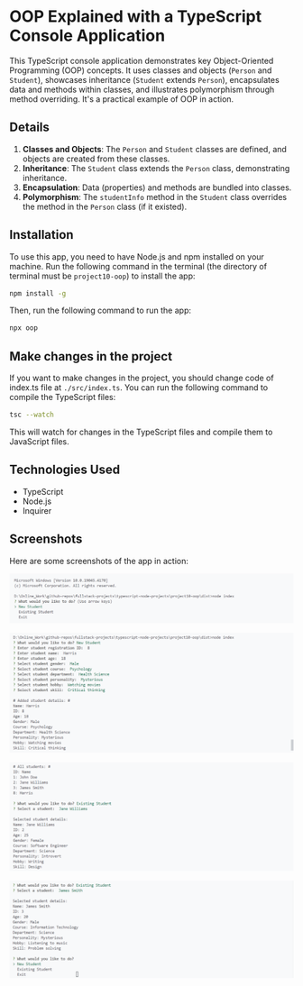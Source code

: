 # OOP Explained with a TypeScript Console Application

This TypeScript console application demonstrates key Object-Oriented Programming (OOP) concepts. It uses classes and objects (`Person` and `Student`), showcases inheritance (`Student` extends `Person`), encapsulates data and methods within classes, and illustrates polymorphism through method overriding. It's a practical example of OOP in action.

## Details

1. **Classes and Objects**: The `Person` and `Student` classes are defined, and objects are created from these classes.
2. **Inheritance**: The `Student` class extends the `Person` class, demonstrating inheritance.
3. **Encapsulation**: Data (properties) and methods are bundled into classes.
4. **Polymorphism**: The `studentInfo` method in the `Student` class overrides the method in the `Person` class (if it existed).

## Installation

To use this app, you need to have Node.js and npm installed on your machine.
Run the following command in the terminal (the directory of terminal must be `project10-oop`) to install the app:

```bash
npm install -g
```

Then, run the following command to run the app:

```bash
npx oop
```

## Make changes in the project

If you want to make changes in the project, you should change code of index.ts file at `./src/index.ts`. You can run the following command to compile the TypeScript files:

```bash
tsc --watch
```

This will watch for changes in the TypeScript files and compile them to JavaScript files.

## Technologies Used

- TypeScript
- Node.js
- Inquirer

## Screenshots

Here are some screenshots of the app in action:

![image 1](https://raw.githubusercontent.com/usamyismy7/typescript-node-projects/main/project10-oop/assets/image.png)

![image 2](https://raw.githubusercontent.com/usamyismy7/typescript-node-projects/main/project10-oop/assets/image-1.png)

![image 3](https://raw.githubusercontent.com/usamyismy7/typescript-node-projects/main/project10-oop/assets/image-2.png)

![image 4](https://raw.githubusercontent.com/usamyismy7/typescript-node-projects/main/project10-oop/assets/image-3.png)
